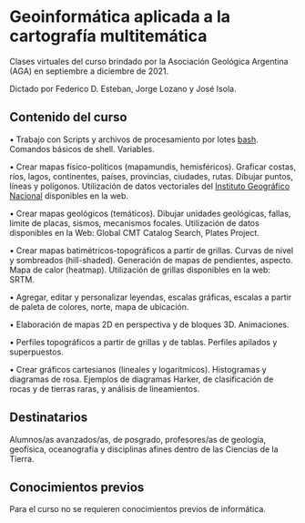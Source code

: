 # Geoinformática aplicada a la cartografía multitemática

Clases virtuales del curso brindado por la Asociación Geológica Argentina (AGA) en septiembre a diciembre de 2021.

Dictado por Federico D. Esteban, Jorge Lozano y José Isola.

## Contenido del curso

• Trabajo con Scripts y archivos de procesamiento por lotes [bash](https://es.wikipedia.org/wiki/Bash). Comandos básicos de shell. Variables.

• Crear mapas físico-políticos (mapamundis, hemisféricos). Graficar costas, ríos, lagos, continentes, países, provincias, ciudades, rutas. Dibujar puntos, líneas y polígonos. Utilización de datos vectoriales del [Instituto Geográfico Nacional](https://www.ign.gob.ar) disponibles en la web.

• Crear mapas geológicos (temáticos). Dibujar unidades geológicas, fallas, límite de placas, sismos, mecanismos focales. Utilización de datos disponibles en la Web: Global CMT Catalog Search, Plates Project.

• Crear mapas batimétricos-topográficos a partir de grillas. Curvas de nivel y sombreados (hill-shaded). Generación de mapas de pendientes, aspecto. Mapa de calor (heatmap). Utilización de grillas disponibles en la web: SRTM.

• Agregar, editar y personalizar leyendas, escalas gráficas, escalas a partir de paleta de colores, norte, mapa de ubicación.

• Elaboración de mapas 2D en perspectiva y de bloques 3D. Animaciones.

• Perfiles topográficos a partir de grillas y de tablas. Perfiles apilados y superpuestos.

• Crear gráficos cartesianos (lineales y logarítmicos). Histogramas y diagramas de rosa. Ejemplos de diagramas Harker, de clasificación de rocas y de tierras raras, y análisis de lineamientos.

## Destinatarios
Alumnos/as avanzados/as, de posgrado, profesores/as de geología, geofísica, oceanografía y disciplinas afines dentro de las Ciencias de la Tierra.

## Conocimientos previos
Para el curso no se requieren conocimientos previos de informática.

